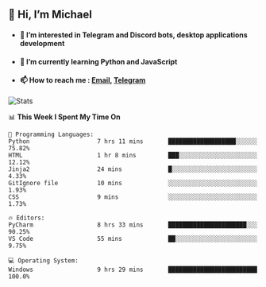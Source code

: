 ## 👋 Hi, I’m Michael
- #### 👀 I’m interested in Telegram and Discord bots, desktop applications development
- #### 🌱 I’m currently learning Python and JavaScript
- #### 📫 How to reach me : [Email](mailto:misha@kurapov.ru), [Telegram](https://t.me/mickr7)

![Stats](https://github-readme-stats.vercel.app/api?username=krpff&show_icons=true&theme=react&hide=issues&count_private=true&layout=compact)


<!--START_SECTION:waka-->
📊 **This Week I Spent My Time On** 

```text
💬 Programming Languages: 
Python                   7 hrs 11 mins       ███████████████████░░░░░░   75.82% 
HTML                     1 hr 8 mins         ███░░░░░░░░░░░░░░░░░░░░░░   12.12% 
Jinja2                   24 mins             █░░░░░░░░░░░░░░░░░░░░░░░░   4.33% 
GitIgnore file           10 mins             ░░░░░░░░░░░░░░░░░░░░░░░░░   1.93% 
CSS                      9 mins              ░░░░░░░░░░░░░░░░░░░░░░░░░   1.73%

🔥 Editors: 
PyCharm                  8 hrs 33 mins       ██████████████████████░░░   90.25% 
VS Code                  55 mins             ██░░░░░░░░░░░░░░░░░░░░░░░   9.75%

💻 Operating System: 
Windows                  9 hrs 29 mins       █████████████████████████   100.0%

```


<!--END_SECTION:waka-->
